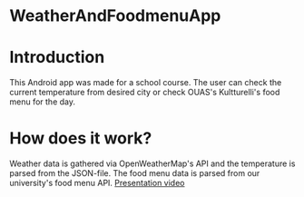 # WeatherAndFoodmenuApp

# Introduction
This Android app was made for a school course. The user can check the current temperature from desired city or check OUAS's Kultturelli's food menu for the day.

# How does it work?
Weather data is gathered via OpenWeatherMap's API and the temperature is parsed from the JSON-file. The food menu data is parsed from our university's food menu API.
[Presentation video](https://www.youtube.com/watch?v=7eWzyGUmz8w)

